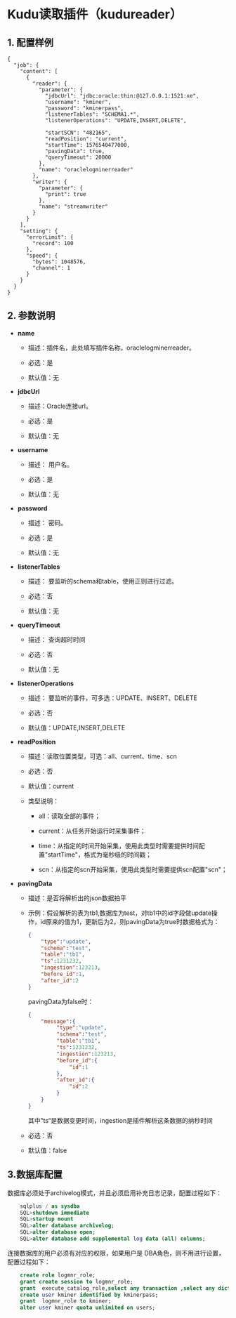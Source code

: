 # Kudu读取插件（kudureader）

## 1. 配置样例

```
{
  "job": {
    "content": [
      {
        "reader": {
          "parameter": {
            "jdbcUrl": "jdbc:oracle:thin:@127.0.0.1:1521:xe",
            "username": "kminer",
            "password": "kminerpass",
            "listenerTables": "SCHEMA1.*",
            "listenerOperations": "UPDATE,INSERT,DELETE",

            "startSCN": "482165",
            "readPosition": "current",
            "startTime": 1576540477000,
            "pavingData": true,
            "queryTimeout": 20000
          },
          "name": "oraclelogminerreader"
        },
        "writer": {
          "parameter": {
            "print": true
          },
          "name": "streamwriter"
        }
      }
    ],
    "setting": {
      "errorLimit": {
        "record": 100
      },
      "speed": {
        "bytes": 1048576,
        "channel": 1
      }
    }
  }
}
```

## 2. 参数说明

* **name**
  
  * 描述：插件名，此处填写插件名称，oraclelogminerreader。
  
  * 必选：是 
  
  * 默认值：无 

* **jdbcUrl**
  
  * 描述：Oracle连接url。
  
  * 必选：是
  
  * 默认值：无

* **username**
  
  * 描述： 用户名。
  
  * 必选：是 
  
  * 默认值：无 

* **password**
  
  * 描述： 密码。
  
  * 必选：是 
  
  * 默认值：无   

* **listenerTables**
  
  - 描述： 要监听的schema和table，使用正则进行过滤。
  
  - 必选：否
  
  - 默认值：无

* **queryTimeout**
  
  - 描述： 查询超时时间
  
  - 必选：否
  
  - 默认值：无
  
* **listenerOperations**
  
  - 描述： 要监听的事件，可多选：UPDATE、INSERT、DELETE
  
  - 必选：否
  
  - 默认值：UPDATE,INSERT,DELETE

* **readPosition**
  
  * 描述：读取位置类型，可选：all、current、time、scn
  
  * 必选：否
  
  * 默认值：current
  
  * 类型说明：
    
    * all：读取全部的事件；
    
    * current：从任务开始运行时采集事件；
    
    * time：从指定的时间开始采集，使用此类型时需要提供时间配置"startTime"，格式为毫秒级的时间戳；
    
    * scn：从指定的scn开始采集，使用此类型时需要提供scn配置"scn"；

* **pavingData**
  
  * 描述：是否将解析出的json数据拍平
  
  * 示例：假设解析的表为tb1,数据库为test，对tb1中的id字段做update操作，id原来的值为1，更新后为2，则pavingData为true时数据格式为：
    
    ```json
    {
        "type":"update",
        "schema":"test",
        "table":"tb1",
        "ts":1231232,
        "ingestion":123213,
        "before_id":1,
        "after_id":2
    }
    ```
    
    pavingData为false时：
    
    ```json
    {
        "message":{
             "type":"update",
             "schema":"test",
             "table":"tb1",
             "ts":1231232,
             "ingestion":123213,
             "before_id":{
                 "id":1
             },
             "after_id":{
                 "id":2
             }
        }
    }
    ```
    
    其中”ts“是数据变更时间，ingestion是插件解析这条数据的纳秒时间
  
  * 必选：否
  
  * 默认值：false

## 3.数据库配置

数据库必须处于archivelog模式，并且必须启用补充日志记录，配置过程如下：

```sql
    sqlplus / as sysdba    
    SQL>shutdown immediate
    SQL>startup mount
    SQL>alter database archivelog;
    SQL>alter database open;
    SQL>alter database add supplemental log data (all) columns;
```

连接数据库的用户必须有对应的权限，如果用户是 DBA角色，则不用进行设置，配置过程如下：

```sql
    create role logmnr_role;
    grant create session to logmnr_role;
    grant  execute_catalog_role,select any transaction ,select any dictionary to logmnr_role;
    create user kminer identified by kminerpass;
    grant  logmnr_role to kminer;
    alter user kminer quota unlimited on users;
```
